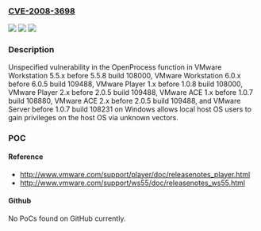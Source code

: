 ### [CVE-2008-3698](https://cve.mitre.org/cgi-bin/cvename.cgi?name=CVE-2008-3698)
![](https://img.shields.io/static/v1?label=Product&message=n%2Fa&color=blue)
![](https://img.shields.io/static/v1?label=Version&message=n%2Fa&color=blue)
![](https://img.shields.io/static/v1?label=Vulnerability&message=n%2Fa&color=brighgreen)

### Description

Unspecified vulnerability in the OpenProcess function in VMware Workstation 5.5.x before 5.5.8 build 108000, VMware Workstation 6.0.x before 6.0.5 build 109488, VMware Player 1.x before 1.0.8 build 108000, VMware Player 2.x before 2.0.5 build 109488, VMware ACE 1.x before 1.0.7 build 108880, VMware ACE 2.x before 2.0.5 build 109488, and VMware Server before 1.0.7 build 108231 on Windows allows local host OS users to gain privileges on the host OS via unknown vectors.

### POC

#### Reference
- http://www.vmware.com/support/player/doc/releasenotes_player.html
- http://www.vmware.com/support/ws55/doc/releasenotes_ws55.html

#### Github
No PoCs found on GitHub currently.

